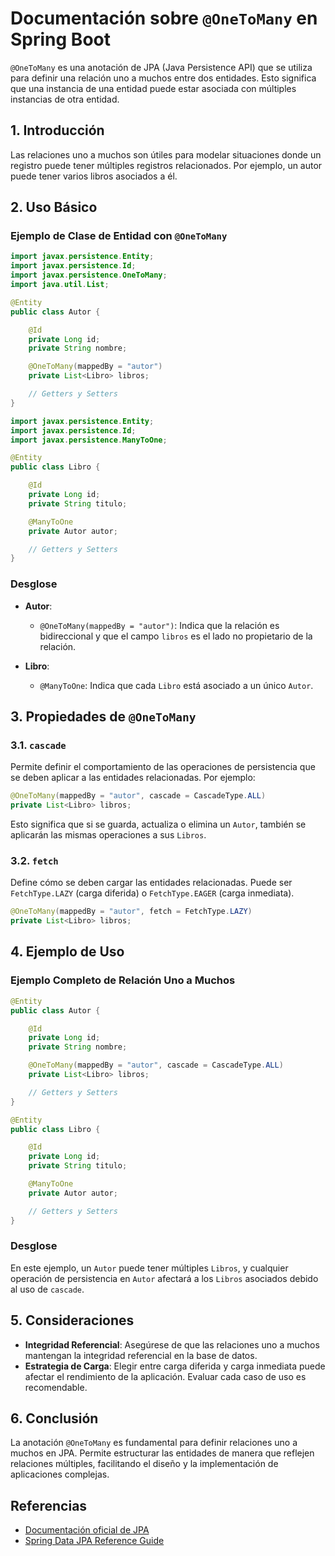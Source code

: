 # Documentación sobre `@OneToMany` en Spring Boot

`@OneToMany` es una anotación de JPA (Java Persistence API) que se utiliza para definir una relación uno a muchos entre dos entidades. Esto significa que una instancia de una entidad puede estar asociada con múltiples instancias de otra entidad.

## 1. Introducción

Las relaciones uno a muchos son útiles para modelar situaciones donde un registro puede tener múltiples registros relacionados. Por ejemplo, un autor puede tener varios libros asociados a él.

## 2. Uso Básico

### Ejemplo de Clase de Entidad con `@OneToMany`

```java
import javax.persistence.Entity;
import javax.persistence.Id;
import javax.persistence.OneToMany;
import java.util.List;

@Entity
public class Autor {

    @Id
    private Long id;
    private String nombre;

    @OneToMany(mappedBy = "autor")
    private List<Libro> libros;

    // Getters y Setters
}
```

```java
import javax.persistence.Entity;
import javax.persistence.Id;
import javax.persistence.ManyToOne;

@Entity
public class Libro {

    @Id
    private Long id;
    private String titulo;

    @ManyToOne
    private Autor autor;

    // Getters y Setters
}
```

### Desglose

- **Autor**:
  - `@OneToMany(mappedBy = "autor")`: Indica que la relación es bidireccional y que el campo `libros` es el lado no propietario de la relación.

- **Libro**:
  - `@ManyToOne`: Indica que cada `Libro` está asociado a un único `Autor`.

## 3. Propiedades de `@OneToMany`

### 3.1. `cascade`

Permite definir el comportamiento de las operaciones de persistencia que se deben aplicar a las entidades relacionadas. Por ejemplo:

```java
@OneToMany(mappedBy = "autor", cascade = CascadeType.ALL)
private List<Libro> libros;
```

Esto significa que si se guarda, actualiza o elimina un `Autor`, también se aplicarán las mismas operaciones a sus `Libros`.

### 3.2. `fetch`

Define cómo se deben cargar las entidades relacionadas. Puede ser `FetchType.LAZY` (carga diferida) o `FetchType.EAGER` (carga inmediata).

```java
@OneToMany(mappedBy = "autor", fetch = FetchType.LAZY)
private List<Libro> libros;
```

## 4. Ejemplo de Uso

### Ejemplo Completo de Relación Uno a Muchos

```java
@Entity
public class Autor {

    @Id
    private Long id;
    private String nombre;

    @OneToMany(mappedBy = "autor", cascade = CascadeType.ALL)
    private List<Libro> libros;

    // Getters y Setters
}

@Entity
public class Libro {

    @Id
    private Long id;
    private String titulo;

    @ManyToOne
    private Autor autor;

    // Getters y Setters
}
```

### Desglose

En este ejemplo, un `Autor` puede tener múltiples `Libros`, y cualquier operación de persistencia en `Autor` afectará a los `Libros` asociados debido al uso de `cascade`.

## 5. Consideraciones

- **Integridad Referencial**: Asegúrese de que las relaciones uno a muchos mantengan la integridad referencial en la base de datos.
- **Estrategia de Carga**: Elegir entre carga diferida y carga inmediata puede afectar el rendimiento de la aplicación. Evaluar cada caso de uso es recomendable.

## 6. Conclusión

La anotación `@OneToMany` es fundamental para definir relaciones uno a muchos en JPA. Permite estructurar las entidades de manera que reflejen relaciones múltiples, facilitando el diseño y la implementación de aplicaciones complejas.

## Referencias

- [Documentación oficial de JPA](https://docs.oracle.com/javaee/7/api/javax/persistence/OneToMany.html)
- [Spring Data JPA Reference Guide](https://docs.spring.io/spring-data/jpa/docs/current/reference/html/)
